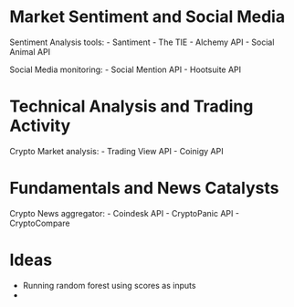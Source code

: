 # Market Sentiment and Social Media
  Sentiment Analysis tools:
    - Santiment
    - The TIE
    - Alchemy API
    - Social Animal API

  Social Media monitoring:
    - Social Mention API
    - Hootsuite API

# Technical Analysis and Trading Activity
  Crypto Market analysis:
    - Trading View API
    - Coinigy API

# Fundamentals and News Catalysts
  Crypto News aggregator:
    - Coindesk API
    - CryptoPanic API
    - CryptoCompare

# Ideas
- Running random forest using scores as inputs
- 
